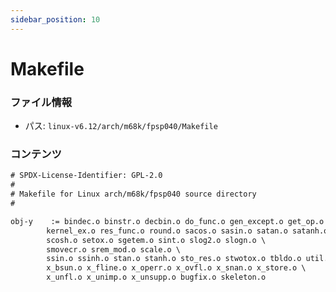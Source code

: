 ```yaml
---
sidebar_position: 10
---
```

# Makefile

### ファイル情報

- パス: `linux-v6.12/arch/m68k/fpsp040/Makefile`

### コンテンツ

```txt
# SPDX-License-Identifier: GPL-2.0
#
# Makefile for Linux arch/m68k/fpsp040 source directory
#

obj-y    := bindec.o binstr.o decbin.o do_func.o gen_except.o get_op.o \
	    kernel_ex.o res_func.o round.o sacos.o sasin.o satan.o satanh.o \
	    scosh.o setox.o sgetem.o sint.o slog2.o slogn.o \
	    smovecr.o srem_mod.o scale.o \
	    ssin.o ssinh.o stan.o stanh.o sto_res.o stwotox.o tbldo.o util.o \
	    x_bsun.o x_fline.o x_operr.o x_ovfl.o x_snan.o x_store.o \
	    x_unfl.o x_unimp.o x_unsupp.o bugfix.o skeleton.o

```
